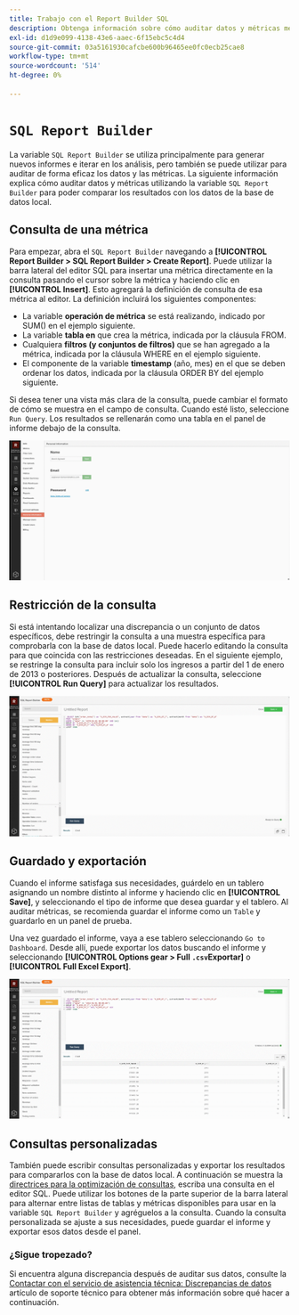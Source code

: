 ```yaml
---
title: Trabajo con el Report Builder SQL
description: Obtenga información sobre cómo auditar datos y métricas mediante el Report Builder SQL para poder comparar los resultados con los datos de la base de datos local.
exl-id: d1d9e099-4138-43e6-aaec-6f15ebc5c4d4
source-git-commit: 03a5161930cafcbe600b96465ee0fc0ecb25cae8
workflow-type: tm+mt
source-wordcount: '514'
ht-degree: 0%

---
```


# `SQL Report Builder`

La variable `SQL Report Builder` se utiliza principalmente para generar nuevos informes e iterar en los análisis, pero también se puede utilizar para auditar de forma eficaz los datos y las métricas. La siguiente información explica cómo auditar datos y métricas utilizando la variable `SQL Report Builder` para poder comparar los resultados con los datos de la base de datos local.

## Consulta de una métrica

Para empezar, abra el `SQL Report Builder` navegando a **[!UICONTROL Report Builder > SQL Report Builder > Create Report]**. Puede utilizar la barra lateral del editor SQL para insertar una métrica directamente en la consulta pasando el cursor sobre la métrica y haciendo clic en **[!UICONTROL Insert]**. Esto agregará la definición de consulta de esa métrica al editor. La definición incluirá los siguientes componentes:

- La variable **operación de métrica** se está realizando, indicado por SUM() en el ejemplo siguiente.
- La variable **tabla en** que crea la métrica, indicada por la cláusula FROM.
- Cualquiera **filtros (y conjuntos de filtros)** que se han agregado a la métrica, indicada por la cláusula WHERE en el ejemplo siguiente.
- El componente de la variable **timestamp** (año, mes) en el que se deben ordenar los datos, indicada por la cláusula ORDER BY del ejemplo siguiente.

Si desea tener una vista más clara de la consulta, puede cambiar el formato de cómo se muestra en el campo de consulta. Cuando esté listo, seleccione `Run Query`. Los resultados se rellenarán como una tabla en el panel de informe debajo de la consulta.

![](../../assets/run-query-results.gif)

## Restricción de la consulta

Si está intentando localizar una discrepancia o un conjunto de datos específicos, debe restringir la consulta a una muestra específica para comprobarla con la base de datos local. Puede hacerlo editando la consulta para que coincida con las restricciones deseadas. En el siguiente ejemplo, se restringe la consulta para incluir solo los ingresos a partir del 1 de enero de 2013 o posteriores. Después de actualizar la consulta, seleccione **[!UICONTROL Run Query]** para actualizar los resultados.

![](../../assets/restricting-query.gif)

## Guardado y exportación

Cuando el informe satisfaga sus necesidades, guárdelo en un tablero asignando un nombre distinto al informe y haciendo clic en **[!UICONTROL Save]**, y seleccionando el tipo de informe que desea guardar y el tablero. Al auditar métricas, se recomienda guardar el informe como un `Table` y guardarlo en un panel de prueba.

Una vez guardado el informe, vaya a ese tablero seleccionando `Go to Dashboard`. Desde allí, puede exportar los datos buscando el informe y seleccionando **[!UICONTROL Options gear > Full `.csv`Exportar]** o **[!UICONTROL Full Excel Export]**.

![](../../assets/export-dboard-data.gif)

## Consultas personalizadas

También puede escribir consultas personalizadas y exportar los resultados para compararlos con la base de datos local. A continuación se muestra la [directrices para la optimización de consultas](../../best-practices/optimizing-your-sql-queries.md), escriba una consulta en el editor SQL. Puede utilizar los botones de la parte superior de la barra lateral para alternar entre listas de tablas y métricas disponibles para usar en la variable `SQL Report Builder` y agréguelos a la consulta. Cuando la consulta personalizada se ajuste a sus necesidades, puede guardar el informe y exportar esos datos desde el panel.

### ¿Sigue tropezado?

Si encuentra alguna discrepancia después de auditar sus datos, consulte la [Contactar con el servicio de asistencia técnica: Discrepancias de datos](https://support.magento.com/hc/en-us/articles/360016505312) artículo de soporte técnico para obtener más información sobre qué hacer a continuación.
